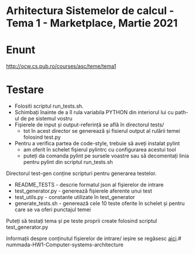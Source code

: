 # Arhitectura Sistemelor de calcul - Tema 1 - Marketplace, Martie 2021

# Enunt
http://ocw.cs.pub.ro/courses/asc/teme/tema1

# Testare


* Folositi scriptul run_tests.sh.
* Schimbați înainte de a îl rula variabila PYTHON din interiorul lui cu path-ul de pe sistemul vostru
* Fișierele de input și output-referință se află în directorul tests/
   * tot în acest director se generează și fisierul output al rulării temei folosind test.py
* Pentru a verifica partea de code-style, trebuie să aveți instalat pylint
   * am oferit în schelet fișierul pylintrc cu configurarea acestui tool
   * puteți da comanda pylint pe sursele voastre sau să decomentați linia pentru pylint din scriptul run_tests.sh

Directorul test-gen conține scripturi pentru generarea testelor.

* README_TESTS - descrie formatul json al fișierelor de intrare
* test_generator.py - generează fișierele aferente unui test
* test_utils.py - constante utilizate în test_generator
* generate_tests.sh - generează cele 10 teste oferite în schelet și pentru care se va oferi punctajul temei

Puteți să testați tema și pe teste proprii create folosind scriptul test_generator.py

Informații despre conținutul fișierelor de intrare/ ieșire se regăsesc [aici](https://bitbucket.org/ASC-admin/asc/src/master/assignments/1-marketplace/skel/test-gen/README_TESTS.md).# nummada-HW1-Computer-systems-architecture
